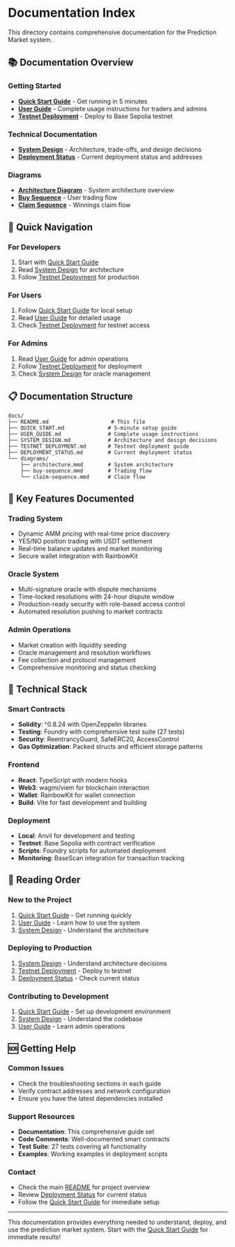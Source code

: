 # Documentation Index

This directory contains comprehensive documentation for the Prediction Market system.

## 📚 Documentation Overview

### Getting Started
- **[Quick Start Guide](QUICK_START.md)** - Get running in 5 minutes
- **[User Guide](USER_GUIDE.md)** - Complete usage instructions for traders and admins
- **[Testnet Deployment](TESTNET_DEPLOYMENT.md)** - Deploy to Base Sepolia testnet

### Technical Documentation
- **[System Design](SYSTEM_DESIGN.md)** - Architecture, trade-offs, and design decisions
- **[Deployment Status](DEPLOYMENT_STATUS.md)** - Current deployment status and addresses

### Diagrams
- **[Architecture Diagram](diagrams/architecture.mmd)** - System architecture overview
- **[Buy Sequence](diagrams/buy-sequence.mmd)** - User trading flow
- **[Claim Sequence](diagrams/claim-sequence.mmd)** - Winnings claim flow

## 🚀 Quick Navigation

### For Developers
1. Start with [Quick Start Guide](QUICK_START.md)
2. Read [System Design](SYSTEM_DESIGN.md) for architecture
3. Follow [Testnet Deployment](TESTNET_DEPLOYMENT.md) for production

### For Users
1. Follow [Quick Start Guide](QUICK_START.md) for local setup
2. Read [User Guide](USER_GUIDE.md) for detailed usage
3. Check [Testnet Deployment](TESTNET_DEPLOYMENT.md) for testnet access

### For Admins
1. Read [User Guide](USER_GUIDE.md) for admin operations
2. Follow [Testnet Deployment](TESTNET_DEPLOYMENT.md) for deployment
3. Check [System Design](SYSTEM_DESIGN.md) for oracle management

## 📋 Documentation Structure

```
docs/
├── README.md                    # This file
├── QUICK_START.md              # 5-minute setup guide
├── USER_GUIDE.md               # Complete usage instructions
├── SYSTEM_DESIGN.md            # Architecture and design decisions
├── TESTNET_DEPLOYMENT.md       # Testnet deployment guide
├── DEPLOYMENT_STATUS.md        # Current deployment status
└── diagrams/
    ├── architecture.mmd        # System architecture
    ├── buy-sequence.mmd        # Trading flow
    └── claim-sequence.mmd      # Claim flow
```

## 🎯 Key Features Documented

### Trading System
- Dynamic AMM pricing with real-time price discovery
- YES/NO position trading with USDT settlement
- Real-time balance updates and market monitoring
- Secure wallet integration with RainbowKit

### Oracle System
- Multi-signature oracle with dispute mechanisms
- Time-locked resolutions with 24-hour dispute window
- Production-ready security with role-based access control
- Automated resolution pushing to market contracts

### Admin Operations
- Market creation with liquidity seeding
- Oracle management and resolution workflows
- Fee collection and protocol management
- Comprehensive monitoring and status checking

## 🔧 Technical Stack

### Smart Contracts
- **Solidity**: ^0.8.24 with OpenZeppelin libraries
- **Testing**: Foundry with comprehensive test suite (27 tests)
- **Security**: ReentrancyGuard, SafeERC20, AccessControl
- **Gas Optimization**: Packed structs and efficient storage patterns

### Frontend
- **React**: TypeScript with modern hooks
- **Web3**: wagmi/viem for blockchain interaction
- **Wallet**: RainbowKit for wallet connection
- **Build**: Vite for fast development and building

### Deployment
- **Local**: Anvil for development and testing
- **Testnet**: Base Sepolia with contract verification
- **Scripts**: Foundry scripts for automated deployment
- **Monitoring**: BaseScan integration for transaction tracking

## 📖 Reading Order

### New to the Project
1. [Quick Start Guide](QUICK_START.md) - Get running quickly
2. [User Guide](USER_GUIDE.md) - Learn how to use the system
3. [System Design](SYSTEM_DESIGN.md) - Understand the architecture

### Deploying to Production
1. [System Design](SYSTEM_DESIGN.md) - Understand architecture decisions
2. [Testnet Deployment](TESTNET_DEPLOYMENT.md) - Deploy to testnet
3. [Deployment Status](DEPLOYMENT_STATUS.md) - Check current status

### Contributing to Development
1. [Quick Start Guide](QUICK_START.md) - Set up development environment
2. [System Design](SYSTEM_DESIGN.md) - Understand the codebase
3. [User Guide](USER_GUIDE.md) - Learn admin operations

## 🆘 Getting Help

### Common Issues
- Check the troubleshooting sections in each guide
- Verify contract addresses and network configuration
- Ensure you have the latest dependencies installed

### Support Resources
- **Documentation**: This comprehensive guide set
- **Code Comments**: Well-documented smart contracts
- **Test Suite**: 27 tests covering all functionality
- **Examples**: Working examples in deployment scripts

### Contact
- Check the main [README](../README.md) for project overview
- Review [Deployment Status](DEPLOYMENT_STATUS.md) for current status
- Follow the [Quick Start Guide](QUICK_START.md) for immediate setup

---

This documentation provides everything needed to understand, deploy, and use the prediction market system. Start with the [Quick Start Guide](QUICK_START.md) for immediate results!
